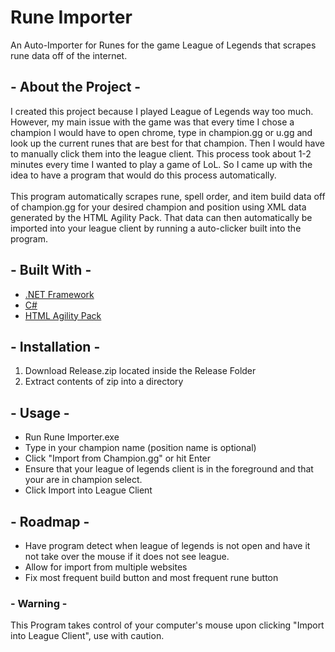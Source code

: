 # Rune Importer
An Auto-Importer for Runes for the game League of Legends that scrapes rune data off of the internet.
## - About the Project -
I created this project because I played League of Legends way too much.  However, my main issue with the game was that every time I chose a champion I would have to open chrome, type in champion.gg or u.gg and look up the current runes that are best for that champion.  Then I would have to manually click them into the league client.  This process took about 1-2 minutes every time I wanted to play a game of LoL.  So I came up with the idea to have a program that would do this process automatically.
<br/><br/>
This program automatically scrapes rune, spell order, and item build data off of champion.gg for your desired champion and position using XML data generated by the HTML Agility Pack.  That data can then automatically be imported into your league client by running a auto-clicker built into the program.

## - Built With -
 * [.NET Framework](https://dotnet.microsoft.com/)
 * [C#](https://docs.microsoft.com/en-us/dotnet/csharp/)
 * [HTML Agility Pack](https://html-agility-pack.net/)
 
## - Installation -
1. Download Release.zip located inside the Release Folder
2. Extract contents of zip into a directory

## - Usage -
* Run Rune Importer.exe
* Type in your champion name (position name is optional)
* Click "Import from Champion.gg" or hit Enter
* Ensure that your league of legends client is in the foreground and that your are in champion select.
* Click Import into League Client

## - Roadmap -
* Have program detect when league of legends is not open and have it not take over the mouse if it does not see league.
* Allow for import from multiple websites
* Fix most frequent build button and most frequent rune button



### - Warning -
This Program takes control of your computer's mouse upon clicking "Import into League Client", use with caution.  
